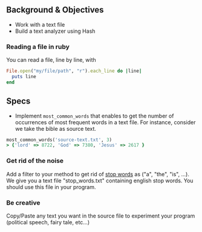 ## Background & Objectives
- Work with a text file
- Build a text analyzer using Hash

### Reading a file in ruby
You can read a file, line by line, with

```ruby 
File.open("my/file/path", "r").each_line do |line|
  puts line
end
```

## Specs 
- Implement `most_common_words` that enables to get the number of occurrences of most frequent words in a text file. For instance, consider we take the bible as source text.

```ruby
most_common_words('source-text.txt', 3)  
> {'lord' => 8722, 'God' => 7380, 'Jesus' => 2617 }
```

### Get rid of the noise
Add a filter to your method to get rid of [stop words](http://en.wikipedia.org/wiki/Stop_words) as ("a", "the", "is", ...). We give you a text file "stop_words.txt" containing english stop words. You should use this file in your program.

### Be creative
Copy/Paste any text you want in the source file to experiment your program (political speech, fairy tale, etc...)
